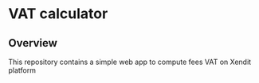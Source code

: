 # VAT calculator


## Overview

This repository contains a simple web app to compute fees VAT on Xendit platform
